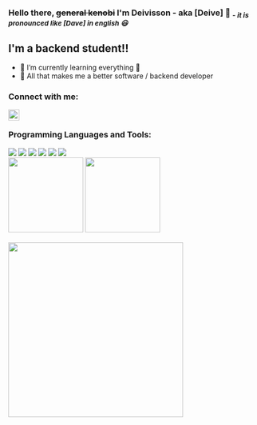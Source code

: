 ### Hello there, <s>general kenobi</s> I'm Deivisson - aka [Deive] 👋 <i><sub>- it is pronounced like [Dave] in english 😃</sub></i>

## I'm a backend student!!

- 🌱 I’m currently learning everything 🤣
- 🎃 All that makes me a better software / backend developer

### Connect with me:

[<img align="left" alt="Deive-Altoe | LinkedIn" width="22px" src="https://cdn-icons-png.flaticon.com/512/174/174857.png" />][linkedin]

<br />

### Programming Languages and Tools:

<img src="https://img.shields.io/badge/Python-Interpreted,%20high--level,%20general--purpose-2C6999?logo=python&style=for-the-badge" />
<img src="https://img.shields.io/badge/Go-Statically%20typed,%20Compiled,%20Designed%20at%20Google-blue?logo=go&style=for-the-badge" />
<img src="https://img.shields.io/badge/Docker-Set%20of%20platform%20as%20a%20service%20products%20that%20use%20OS--level%20virtualization-2496ED?logo=docker&style=for-the-badge" />
<img src="https://img.shields.io/badge/AWS-On--demand%20cloud%20computing%20platforms%20and%20API's-FF9900?logo=amazonaws&style=for-the-badge" />
<img src="https://img.shields.io/badge/Git-Version%20control%20system-F54D27?logo=git&style=for-the-badge" />
<img src="https://img.shields.io/badge/Bash-Unix%20shell%20and%20command%20language-272F35?logo=gnubash&style=for-the-badge" />

<br />

<div align="left">
    <img height="150em" src="https://github-readme-stats.vercel.app/api?username=deivealtoe&show_icons=true&theme=radical&include_all_commits=true&count_private=false)"/>
    <img height="150em" src="https://github-readme-stats.vercel.app/api/top-langs/?username=deivealtoe&layout=compact&theme=radical"/>
</div>

<br />

<img width="350px" src="https://i.pinimg.com/originals/e4/26/70/e426702edf874b181aced1e2fa5c6cde.gif" />

<br />

[instagram]: https://instagram.com/deive_altoe
[linkedin]: https://linkedin.com/in/deive-altoe
